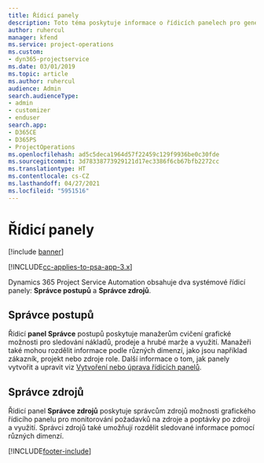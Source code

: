```yaml
---
title: Řídicí panely
description: Toto téma poskytuje informace o řídicích panelech pro generování sestav, které jsou součástí Dynamics 365 Project Service Automation.
author: ruhercul
manager: kfend
ms.service: project-operations
ms.custom:
- dyn365-projectservice
ms.date: 03/01/2019
ms.topic: article
ms.author: ruhercul
audience: Admin
search.audienceType:
- admin
- customizer
- enduser
search.app:
- D365CE
- D365PS
- ProjectOperations
ms.openlocfilehash: ad5c5deca1964d57f22459c129f9936be0c30fde
ms.sourcegitcommit: 3d78338773929121d17ec3386f6cb67bfb2272cc
ms.translationtype: HT
ms.contentlocale: cs-CZ
ms.lasthandoff: 04/27/2021
ms.locfileid: "5951516"
---
```

# <a name="dashboards"></a>Řídicí panely

[!include [banner](../includes/psa-now-project-operations.md)]

[!INCLUDE[cc-applies-to-psa-app-3.x](../includes/cc-applies-to-psa-app-3x.md)]

Dynamics 365 Project Service Automation obsahuje dva systémové řídicí panely: **Správce postupů** a **Správce zdrojů**.

## <a name="practice-manager"></a>Správce postupů 

Řídicí **panel Správce** postupů poskytuje manažerům cvičení grafické možnosti pro sledování nákladů, prodeje a hrubé marže a využití. Manažeři také mohou rozdělit informace podle různých dimenzí, jako jsou například zákazník, projekt nebo zdroje role. Další informace o tom, jak panely vytvořit a upravit viz [Vytvoření nebo úprava řídicích panelů](/dynamics365/customerengagement/on-premises/customize/create-edit-dashboards).

## <a name="resource-manager"></a>Správce zdrojů 

Řídicí panel **Správce zdrojů** poskytuje správcům zdrojů možnosti grafického řídicího panelu pro monitorování požadavků na zdroje a poptávky po zdroji a využití. Správci zdrojů také umožňují rozdělit sledované informace pomocí různých dimenzí.


[!INCLUDE[footer-include](../includes/footer-banner.md)]